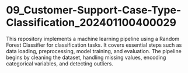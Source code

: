 # 09_Customer-Support-Case-Type-Classification_202401100400029
This repository implements a machine learning pipeline using a Random Forest Classifier for classification tasks. It covers essential steps such as data loading, preprocessing, model training, and evaluation. The pipeline begins by cleaning the dataset, handling missing values, encoding categorical variables, and detecting outliers. 
